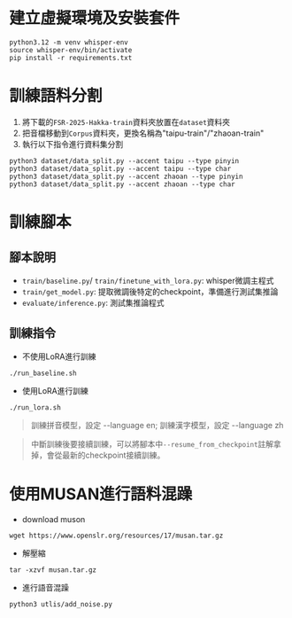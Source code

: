 # 建立虛擬環境及安裝套件
```
python3.12 -m venv whisper-env
source whisper-env/bin/activate
pip install -r requirements.txt
```
# 訓練語料分割
1. 將下載的`FSR-2025-Hakka-train`資料夾放置在`dataset`資料夾
2. 把音檔移動到`Corpus`資料夾，更換名稱為"taipu-train"/"zhaoan-train"
3. 執行以下指令進行資料集分割
```
python3 dataset/data_split.py --accent taipu --type pinyin
python3 dataset/data_split.py --accent taipu --type char
python3 dataset/data_split.py --accent zhaoan --type pinyin
python3 dataset/data_split.py --accent zhaoan --type char
```
# 訓練腳本
## 腳本說明
- `train/baseline.py`/ `train/finetune_with_lora.py`: whisper微調主程式
- `train/get_model.py`: 提取微調後特定的checkpoint，準備進行測試集推論
- `evaluate/inference.py`: 測試集推論程式

## 訓練指令
- 不使用LoRA進行訓練
```
./run_baseline.sh
```
- 使用LoRA進行訓練
```
./run_lora.sh
```
> 訓練拼音模型，設定 --language en; 訓練漢字模型，設定 --language zh

> 中斷訓練後要接續訓練，可以將腳本中`--resume_from_checkpoint`註解拿掉，會從最新的checkpoint接續訓練。

# 使用MUSAN進行語料混躁
- download muson
```
wget https://www.openslr.org/resources/17/musan.tar.gz
```
- 解壓縮
```
tar -xzvf musan.tar.gz
```
- 進行語音混躁
```
python3 utlis/add_noise.py
```